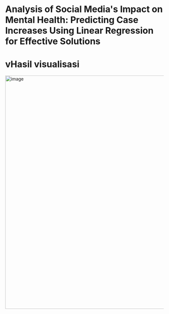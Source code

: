 # Analysis of Social Media's Impact on Mental Health: Predicting Case Increases Using Linear Regression for Effective Solutions
# vHasil visualisasi <div>


<img width="742" alt="image" src="https://github.com/user-attachments/assets/6edeaa0e-3740-4244-b175-3c1d0394bfd4" />
